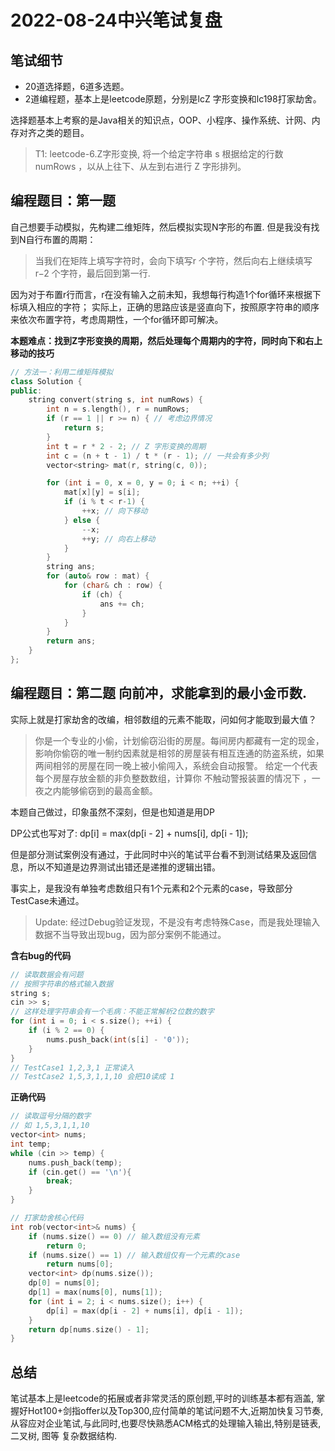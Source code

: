 # 2022-08-24中兴笔试复盘

## 笔试细节

- 20道选择题，6道多选题。
- 2道编程题，基本上是leetcode原题，分别是lcZ 字形变换和lc198打家劫舍。

选择题基本上考察的是Java相关的知识点，OOP、小程序、操作系统、计网、内存对齐之类的题目。

> T1: leetcode-6.Z字形变换, 将一个给定字符串 s 根据给定的行数 numRows ，以从上往下、从左到右进行 Z 字形排列。


## 编程题目：第一题
自己想要手动模拟，先构建二维矩阵，然后模拟实现N字形的布置.
但是我没有找到N自行布置的周期：

> 当我们在矩阵上填写字符时，会向下填写r 个字符，然后向右上继续填写 r−2 个字符，最后回到第一行.

因为对于布置r行而言，r在没有输入之前未知，我想每行构造1个for循环来根据下标填入相应的字符；
实际上，正确的思路应该是竖直向下，按照原字符串的顺序来依次布置字符，考虑周期性，一个for循环即可解决。

**本题难点：找到Z字形变换的周期，然后处理每个周期内的字符，同时向下和右上移动的技巧**

```cpp
// 方法一：利用二维矩阵模拟
class Solution {
public:
    string convert(string s, int numRows) { 
        int n = s.length(), r = numRows;
        if (r == 1 || r >= n) { // 考虑边界情况
            return s;
        }
        int t = r * 2 - 2; // Z 字形变换的周期
        int c = (n + t - 1) / t * (r - 1); // 一共会有多少列
        vector<string> mat(r, string(c, 0));

        for (int i = 0, x = 0, y = 0; i < n; ++i) {
            mat[x][y] = s[i];
            if (i % t < r-1) {
                ++x; // 向下移动
            } else {
                --x;
                ++y; // 向右上移动
            }
        }
        string ans;
        for (auto& row : mat) {
            for (char& ch : row) {
                if (ch) {
                    ans += ch;
                }
            }
        }
        return ans;
    }
};
```


## 编程题目：第二题 向前冲，求能拿到的最小金币数. 

实际上就是打家劫舍的改编，相邻数组的元素不能取，问如何才能取到最大值？

> 你是一个专业的小偷，计划偷窃沿街的房屋。每间房内都藏有一定的现金，影响你偷窃的唯一制约因素就是相邻的房屋装有相互连通的防盗系统，如果两间相邻的房屋在同一晚上被小偷闯入，系统会自动报警。
> 给定一个代表每个房屋存放金额的非负整数数组，计算你 不触动警报装置的情况下 ，一夜之内能够偷窃到的最高金额。

本题自己做过，印象虽然不深刻，但是也知道是用DP

DP公式也写对了: dp[i] = max(dp[i - 2] + nums[i], dp[i - 1]);

但是部分测试案例没有通过，于此同时中兴的笔试平台看不到测试结果及返回信息，所以不知道是边界测试出错还是递推的逻辑出错。

事实上，是我没有单独考虑数组只有1个元素和2个元素的case，导致部分TestCase未通过。

> Update: 经过Debug验证发现，不是没有考虑特殊Case，而是我处理输入数据不当导致出现bug，因为部分案例不能通过。

**含右bug的代码**
```cpp
// 读取数据会有问题
// 按照字符串的格式输入数据
string s;
cin >> s;
// 这样处理字符串会有一个毛病：不能正常解析2位数的数字
for (int i = 0; i < s.size(); ++i) {
    if (i % 2 == 0) {
        nums.push_back(int(s[i] - '0'));
    }
}
// TestCase1 1,2,3,1 正常读入
// TestCase2 1,5,3,1,1,10 会把10读成 1

```


**正确代码**
```cpp
// 读取逗号分隔的数字
// 如 1,5,3,1,1,10
vector<int> nums;
int temp;
while (cin >> temp) {
    nums.push_back(temp);
    if (cin.get() == '\n'){
        break;
    }
}

// 打家劫舍核心代码
int rob(vector<int>& nums) {
    if (nums.size() == 0) // 输入数组没有元素
        return 0;
    if (nums.size() == 1) // 输入数组仅有一个元素的case
        return nums[0];
    vector<int> dp(nums.size());
    dp[0] = nums[0];
    dp[1] = max(nums[0], nums[1]);
    for (int i = 2; i < nums.size(); i++) {
        dp[i] = max(dp[i - 2] + nums[i], dp[i - 1]);
    }
    return dp[nums.size() - 1];
}
```


## 总结

笔试基本上是leetcode的拓展或者非常灵活的原创题,平时的训练基本都有涵盖,
掌握好Hot100+剑指offer以及Top300,应付简单的笔试问题不大,近期加快复习节奏,
从容应对企业笔试,与此同时,也要尽快熟悉ACM格式的处理输入输出,特别是链表, 二叉树, 图等
复杂数据结构.